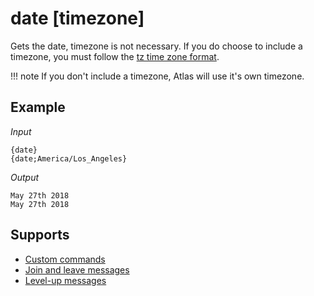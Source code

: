 # date [timezone]

Gets the date, timezone is not necessary. If you do choose to include a timezone, you must follow the [tz time zone format](https://en.wikipedia.org/wiki/List_of_tz_database_time_zones).

!!! note
    If you don't include a timezone, Atlas will use it's own timezone.

## Example

*Input*
```
{date}
{date;America/Los_Angeles}
```
*Output*
```
May 27th 2018
May 27th 2018
```

## Supports

* [Custom commands](/Modules/custom_commands/)
* [Join and leave messages](/Modules/join_leave_messages/)
* [Level-up messages](/Modules/levels/)
